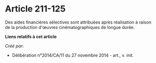 # Article 211-125

Des aides financières sélectives sont attribuées après réalisation à raison de la production d'œuvres cinématographiques de
longue durée.

**Liens relatifs à cet article**

_Créé par_:

  - Délibération n°2014/CA/11 du 27 novembre 2014 - art., v. init.
